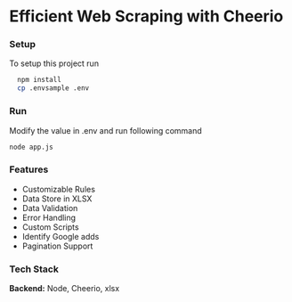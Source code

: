 

# Efficient Web Scraping with Cheerio


### Setup 

To setup this project run

```bash
  npm install
  cp .envsample .env
  ```
### Run
Modify the value in .env and run following command
  ```bash
  node app.js
```

### Features

- Customizable Rules
- Data Store in XLSX
- Data Validation
- Error Handling
- Custom Scripts
- Identify Google adds
- Pagination Support



### Tech Stack

**Backend:** Node, Cheerio, xlsx


